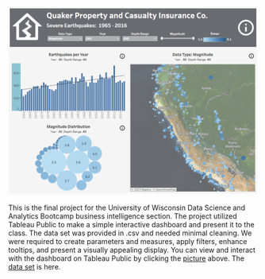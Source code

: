 [![](/Quaker_Property_and_Casualty/Screenshot_20230213_121713.png)](https://public.tableau.com/views/BusinessIntelligenceFinalProject_16763102730270/EarthquakeDashboard?:language=en-US&:display_count=n&:origin=viz_share_link)

This is the final project for the University of Wisconsin Data Science and Analytics Bootcamp business intelligence section. The project utilized Tableau Public to make a simple interactive dashboard and present it to the class.  The data set was provided in .csv and needed minimal cleaning.  We were required to create parameters and measures, apply filters, enhance tooltips, and present a visually appealing display.  You can view and interact with the dashboard on Tableau Public by clicking the [picture](https://public.tableau.com/views/BusinessIntelligenceFinalProject_16763102730270/EarthquakeDashboard?:language=en-US&:display_count=n&:origin=viz_share_link) above.  The [data set](Data-Analytics-Portfolio/Quaker_Property_and_Casualty/) is here.  

